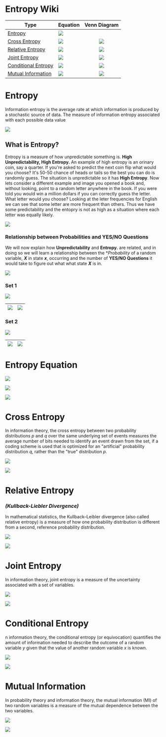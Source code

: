 # Entropy Wiki

| **Type**            | **Equation**                                                                                     | **Venn Diagram**                                                                                  |
|---------------------|--------------------------------------------------------------------------------------------------|:-------------------------------------------------------------------------------------------------:|
| [Entropy](https://github.com/samsoto/EntroPy/blob/master/readme.md#entropy)             | ![](./resources/images/tex_entropy.png)             |                                                                                                   |
| [Cross Entropy](https://github.com/samsoto/EntroPy/blob/master/readme.md#cross-entropy)       | ![](./resources/images/tex_cross_entropy.png)       | ![](./resources/images/venn_cross_entropy_2.png)       |
| [Relative Entropy](https://github.com/samsoto/EntroPy/blob/master/readme.md#relative-entropy)       | ![](./resources/images/tex_relative_entropy.png)       | ![](./resources/images/venn_relative_entropy.png)       |
| [Joint Entropy](https://github.com/samsoto/EntroPy/blob/master/readme.md#joint-entropy)       | ![](./resources/images/tex_joint_entropy.png)       | ![](./resources/images/venn_joint_entropy.png)       |
| [Conditional Entropy](https://github.com/samsoto/EntroPy/blob/master/readme.md#conditional-entropy) | ![](./resources/images/tex_conditional_entropy.png) | ![](./resources/images/venn_conditional_entropy.png) |
| [Mutual Information](https://github.com/samsoto/EntroPy/blob/master/readme.md#mutual-information)  | ![](./resources/images/tex_mutual_information.png)  | ![](./resources/images/venn_mutual_information.png)  |


# Entropy

Information entropy is the average rate at which information is produced by a stochastic source of data. The measure of information entropy associated with each possible data value

![](./resources/images/tex_entropy.png)

## What is Entropy?

Entropy is a measure of how unpredictable something is. **High Unpredictability, High Entropy.** An example of high entropy is an orinary coin, say a quarter. If you're asked to predict the next coin flip what would you choose? It's 50-50 chance of heads or tails so the best you can do is randomly guess. The situation is unpredictable so it has **High Entropy**. Now lets consider a different example and image you opened a book and, without looking, point to a random letter anywhere in the book. If you were told you would win a million dollars if you can  correctly guess the letter. What letter would you choose? Looking at the leter frequencies for English we can see that some letter are more frequent than others. Thus we have some predictability and the entopry is not as high as a situation where each letter was equally likely.

![](./resources/images/entropy_intro/letter_frequency.png)




### **Relationship between Probabilities and YES/NO Questions**

We will now explain how **Unpredictability** and **Entropy.** are related, and in doing so we will learn a relationship between the **Probability* of a random variable, ***X*** in state ***x***, occurring and the number of **YES/NO Questions** it would take to figure out what what state ***X*** is in.

![](./resources/images/entropy_intro/tree_basic.png)


### Set 1

![](./resources/images/entropy_intro/symbol_a_alice_bob.png)


| ![](./resources/images/entropy_intro/symbol_a_questons.png) | ![](resources/images/entropy_intro/symbol_a_num_questions_2.png) |
|-------------------------------------------------------------|-------------------------------------------------------------|

### Set 2

![](./resources/images/entropy_intro/symbol_b_alice_bob.png)

| ![](./resources/images/entropy_intro/symbol_b_questons.png) | ![](./resources/images/entropy_intro/symbol_b_num_questions.png) |
|-------------------------------------------------------------|-------------------------------------------------------------|

# Entropy Equation

![](./resources/images/entropy_intro/entropy_explain_1.png)

![](./resources/images/entropy_intro/entropy_explain_2.png)

![](./resources/images/entropy_intro/entropy_explain_3.png)



 
# Cross Entropy

In information theory, the cross entropy between two probability distributions *p* and *q* over the same underlying set of events measures the average number of bits needed to identify an event drawn from the set, if a coding scheme is used that is optimized for an "artificial" probability distribution *q*, rather than the "true" distribution *p*.

![](./resources/images/venn_cross_entropy_2.png)

![](./resources/images/tex_cross_entropy.png)

# Relative Entropy 
### ***(Kullback-Liebler Divergence)***


In mathematical statistics, the Kullback–Leibler divergence (also called relative entropy) is a measure of how one probability distribution is different from a second, reference probability distribution.

![](./resources/images/venn_relative_entropy.png)

![](./resources/images/tex_relative_entropy.png)

# Joint Entropy

In information theory, joint entropy is a measure of the uncertainty associated with a set of variables.

![](./resources/images/venn_joint_entropy.png)

![](./resources/images/tex_joint_entropy.png)


# Conditional Entropy

n information theory, the conditional entropy (or equivocation) quantifies the amount of information needed to describe the outcome of a random variable *y* given that the value of another random variable *x* is known.

![](./resources/images/venn_conditional_entropy.png)

![](./resources/images/tex_conditional_entropy.png)

# Mutual Information

In probability theory and information theory, the mutual information (MI) of two random variables is a measure of the mutual dependence between the two variables.

![](./resources/images/venn_mutual_information.png)

![](./resources/images/tex_mutual_information.png)

